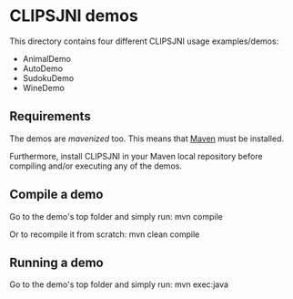CLIPSJNI demos
==============

This directory contains four different CLIPSJNI usage examples/demos:

 * AnimalDemo
 * AutoDemo
 * SudokuDemo
 * WineDemo


Requirements
------------

The demos are _mavenized_ too.
This means that [Maven](http://maven.apache.org) must be installed.

Furthermore, install CLIPSJNI in your Maven local repository before compiling and/or executing any of the demos.


Compile a demo
--------------

Go to the demo's top folder and simply run:
    mvn compile

Or to recompile it from scratch:
    mvn clean compile


Running a demo
--------------

Go to the demo's top folder and simply run:
    mvn exec:java